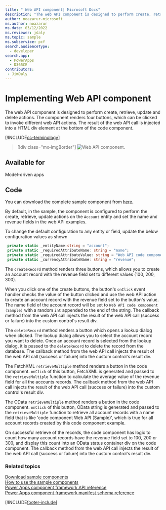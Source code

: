 ```yaml
---
title: " Web API component| Microsoft Docs" 
description: "The web API component is designed to perform create, retrieve, update and delete actions." 
author: noazarur-microsoft
ms.author: noazarur
ms.date: 03/12/2022
ms.reviewer: jdaly
ms.topic: sample
ms.subservice: pcf
search.audienceType: 
  - developer
search.app: 
  - PowerApps
  - D365CE
contributors:
 - JimDaly
---
```

# Implementing Web API component

The web API component is designed to perform create, retrieve, update and delete actions. The component renders four buttons, which can be clicked to invoke different web API actions. The result of the web API call is injected into a HTML div element at the bottom of the code component. 

[!INCLUDE[cc-terminology](../../data-platform/includes/cc-terminology.md)]

> [!div class="mx-imgBorder"]
> ![Web API component.](../media/web-api-control.png "Web API component")

## Available for 

Model-driven apps

## Code 

You can download the complete sample component from [here](https://github.com/microsoft/PowerApps-Samples/tree/master/component-framework/WebAPIControl).

By default, in the sample, the component is configured to perform the create, retrieve, update actions on the `Account` entity and set the name and revenue fields in the web API examples.

To change the default configuration to any entity or field, update the below configuration values as shown  

 ```TypeScript
  private static _entityName:string = "account";  
  private static _requiredAttributeName: string = "name";  
  private static _requiredAttributeValue: string = "Web API code component (Sample)";  
  private static _currencyAttributeName: string = "revenue";  
 ```

The `createRecord` method renders three buttons, which allows you to create an account record with the revenue field set to different values (100, 200, 300).

When you click one of the create buttons, the button's `onClick` event handler checks the value of the button clicked and use the web API action to create an account record with the revenue field set to the button's value. The name field of the account record will be set to `Web API code component (Sample)` with a random `int` appended to the end of the string. The callback method from the web API call injects the result of the web API call (success or failure) into the custom control's result div.  
 
The `deleteRecord` method renders a button which opens a lookup dialog when clicked. The lookup dialog allows you to select the account record you want to delete. Once an account record is selected from the lookup dialog, it is passed to the `deleteRecord` to delete the record from the database. The callback method from the web API call injects the result of the web API call (success or failure) into the custom control's result div.  

The FetchXML `retrieveMultiple` method renders a button in the code component. `onClick` of this button, FetchXML is generated and passed to the `retrieveMultiple` function to calculate the average value of the revenue field for all the accounts records. The callback method from the web API call injects the result of the web API call (success or failure) into the custom control's result div.  

The OData `retrieveMultiple` method renders a button in the code component. `onClick` of this button, OData string is generated and passed to the `retrieveMultiple` function to retrieve all account records with a name field that is like 'code component Web API (Sample)', which is true for all account records created by this code component example.  

On successful retrieve of the records, the code component has logic to count how many account records have the revenue field set to 100, 200 or 300, and display this count into an OData status container div on the code component.  The callback method from the web API call injects the result of the web API call (success or failure) into the custom control's result div.  

### Related topics

[Download sample components](https://github.com/microsoft/PowerApps-Samples/tree/master/component-framework)<br/>
[How to use the sample components](../use-sample-components.md)<br/>
[Power Apps component framework API reference](../reference/index.md)<br/>
[Power Apps component framework manifest schema reference](../manifest-schema-reference/index.md)


[!INCLUDE[footer-include](../../../includes/footer-banner.md)]